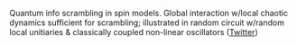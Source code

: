 
Quantum info scrambling in spin models. Global interaction w/local chaotic dynamics sufficient for scrambling; illustrated in random circuit w/random local unitiaries & classically coupled non-linear oscillators ([Twitter](https://twitter.com/JoshuahHeath/status/1260589888887496704))
